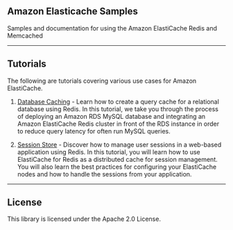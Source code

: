 ## Amazon Elasticache Samples

Samples and documentation for using the Amazon ElastiCache Redis and Memcached

---

## Tutorials

The following are tutorials covering various use cases for Amazon ElastiCache.

1. [Database Caching](./database-caching/) - Learn how to create a query cache for a relational database using Redis.  In this tutorial, we take you through the process of deploying an Amazon RDS MySQL database and integrating an Amazon ElastiCache Redis cluster in front of the RDS instance in order to reduce query latency for often run MySQL queries.

2. [Session Store](./session-store/) - Discover how to manage user sessions in a web-based application using Redis.  In this tutorial, you will learn how to use ElastiCache for Redis as a distributed cache for session management. You will also learn the best practices for configuring your ElastiCache nodes and how to handle the sessions from your application. 

---

## License

This library is licensed under the Apache 2.0 License. 

